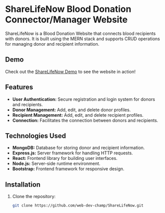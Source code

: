 
# ShareLifeNow Blood Donation Connector/Manager Website

ShareLifeNow is a Blood Donation Website that connects blood recipients with donors. It is built using the MERN stack and supports CRUD operations for managing donor and recipient information.

## Demo

Check out the [ShareLifeNow Demo](https://www.youtube.com/watch?v=gQsAPjfj3KQ) to see the website in action!

## Features

- **User Authentication:** Secure registration and login system for donors and recipients.
- **Donor Management:** Add, edit, and delete donor profiles.
- **Recipient Management:** Add, edit, and delete recipient profiles.
- **Connection:** Facilitates the connection between donors and recipients.

## Technologies Used

- **MongoDB:** Database for storing donor and recipient information.
- **Express.js:** Server framework for handling HTTP requests.
- **React:** Frontend library for building user interfaces.
- **Node.js:** Server-side runtime environment.
- **Bootstrap:** Frontend framework for responsive design.

## Installation

1. Clone the repository:

   ```bash
   git clone https://github.com/web-dev-champ/ShareLifeNow.git
